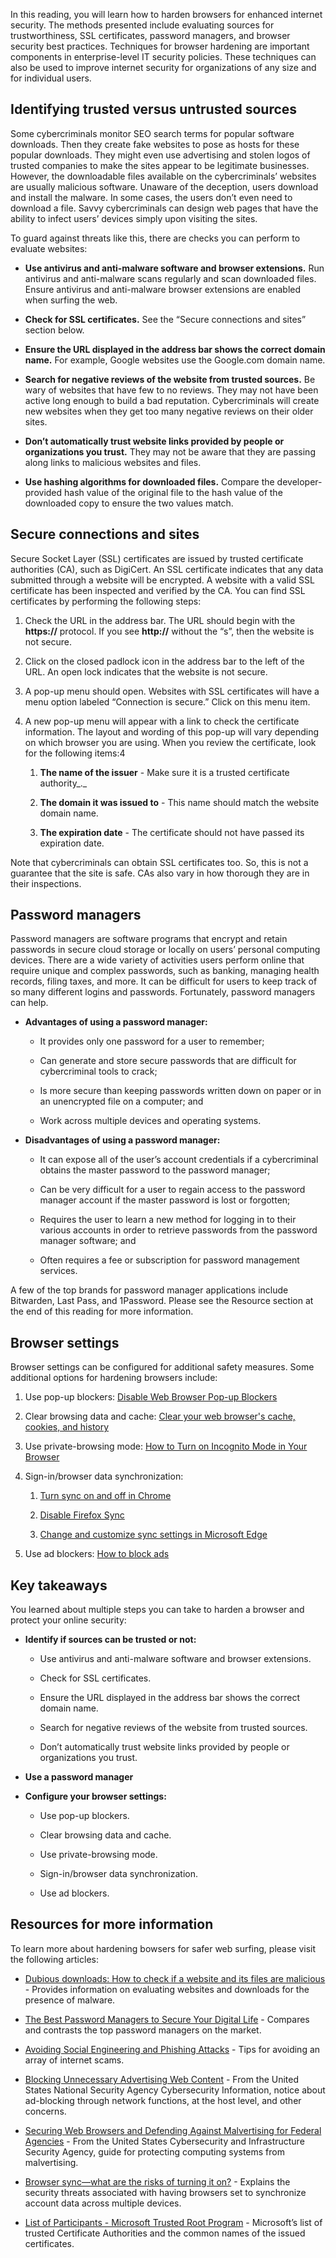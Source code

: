 
In this reading, you will learn how to harden browsers for enhanced internet security. The methods presented include evaluating sources for trustworthiness, SSL certificates, password managers, and browser security best practices. Techniques for browser hardening are important components in enterprise-level IT security policies. These techniques can also be used to improve internet security for organizations of any size and for individual users. 

## Identifying trusted versus untrusted sources

Some cybercriminals monitor SEO search terms for popular software downloads. Then they create fake websites to pose as hosts for these popular downloads. They might even use advertising and stolen logos of trusted companies to make the sites appear to be legitimate businesses. However, the downloadable files available on the cybercriminals’ websites are usually malicious software. Unaware of the deception, users download and install the malware. In some cases, the users don’t even need to download a file. Savvy cybercriminals can design web pages that have the ability to infect users’ devices simply upon visiting the sites. 

To guard against threats like this, there are checks you can perform to evaluate websites: 

- **Use antivirus and anti-malware software and browser extensions.** Run antivirus and anti-malware scans regularly and scan downloaded files. Ensure antivirus and anti-malware browser extensions are enabled when surfing the web.  
    
- **Check for SSL certificates.** See the “Secure connections and sites” section below. 
    
- **Ensure the URL displayed in the address bar shows the correct domain name.** For example, Google websites use the Google.com domain name.
    
- **Search for negative reviews of the website from trusted sources.** Be wary of websites that have few to no reviews. They may not have been active long enough to build a bad reputation. Cybercriminals will create new websites when they get too many negative reviews on their older sites. 
    
- **Don’t automatically trust website links provided by people or organizations you trust.** They may not be aware that they are passing along links to malicious websites and files. 
    
- **Use hashing algorithms for downloaded files.** Compare the developer-provided hash value of the original file to the hash value of the downloaded copy to ensure the two values match.
    

## Secure connections and sites

Secure Socket Layer (SSL) certificates are issued by trusted certificate authorities (CA), such as DigiCert. An SSL certificate indicates that any data submitted through a website will be encrypted. A website with a valid SSL certificate has been inspected and verified by the CA. You can find SSL certificates by performing the following steps:

1. Check the URL in the address bar. The URL should begin with the **https://** protocol. If you see **http://** without the “s”, then the website is not secure.
    
2. Click on the closed padlock icon in the address bar to the left of the URL. An open lock indicates that the website is not secure. 
    
3. A pop-up menu should open. Websites with SSL certificates will have a menu option labeled “Connection is secure.” Click on this menu item.
    
4. A new pop-up menu will appear with a link to check the certificate information. The layout and wording of this pop-up will vary depending on which browser you are using. When you review the certificate, look for the following items:4
    
    1. **The name of the issuer** - Make sure it is a trusted certificate authority_._
        
    2. **The domain it was issued to** - This name should match the website domain name.
        
    3. **The expiration date** - The certificate should not have passed its expiration date.
        

Note that cybercriminals can obtain SSL certificates too. So, this is not a guarantee that the site is safe. CAs also vary in how thorough they are in their inspections.

## Password managers

Password managers are software programs that encrypt and retain passwords in secure cloud storage or locally on users’ personal computing devices. There are a wide variety of activities users perform online that require unique and complex passwords, such as banking, managing health records, filing taxes, and more. It can be difficult for users to keep track of so many different logins and passwords. Fortunately, password managers can help. 

- **Advantages of using a password manager:**
    
    - It provides only one password for a user to remember; 
        
    - Can generate and store secure passwords that are difficult for cybercriminal tools to crack;
        
    - Is more secure than keeping passwords written down on paper or in an unencrypted file on a computer; and
        
    - Work across multiple devices and operating systems.
        
- **Disadvantages of using a password manager:**
    
    - It can expose all of the user’s account credentials if a cybercriminal obtains the master password to the password manager;
        
    - Can be very difficult for a user to regain access to the password manager account if the master password is lost or forgotten;
        
    - Requires the user to learn a new method for logging in to their various accounts in order to retrieve passwords from the password manager software; and
        
    - Often requires a fee or subscription for password management services.
        

A few of the top brands for password manager applications include Bitwarden, Last Pass, and 1Password. Please see the Resource section at the end of this reading for more information.

## Browser settings

Browser settings can be configured for additional safety measures. Some additional options for hardening browsers include: 

1. Use pop-up blockers: [Disable Web Browser Pop-up Blockers](https://www.k-state.edu/ksis/help/gettingstarted/Disabling-Popup-Blockers.html)
    
2. Clear browsing data and cache: [Clear your web browser's cache, cookies, and history](https://kb.iu.edu/d/ahic)
    
3. Use private-browsing mode: [How to Turn on Incognito Mode in Your Browser](https://www.lifewire.com/browsing-incognito-445990)
    
4. Sign-in/browser data synchronization:
    
    1. [Turn sync on and off in Chrome](https://support.google.com/chrome/answer/185277?hl=en&co=GENIE.Platform%3DDesktop)
        
    2. [Disable Firefox Sync](https://support.mozilla.org/en-US/kb/disable-firefox-sync)
        
    3. [Change and customize sync settings in Microsoft Edge](https://support.microsoft.com/en-us/microsoft-edge/change-and-customize-sync-settings-in-microsoft-edge-be529080-f2e9-b642-538f-976956b8da6b#)
        
5. Use ad blockers: [How to block ads](https://adblockplus.org/tutorials)
    

## Key takeaways

You learned about multiple steps you can take to harden a browser and protect your online security: 

- **Identify if sources can be trusted or not:**
    
    - Use antivirus and anti-malware software and browser extensions. 
        
    - Check for SSL certificates. 
        
    - Ensure the URL displayed in the address bar shows the correct domain name. 
        
    - Search for negative reviews of the website from trusted sources. 
        
    - Don’t automatically trust website links provided by people or organizations you trust. 
        
- **Use a password manager**
    
- **Configure your browser settings:**
    
    - Use pop-up blockers.
        
    - Clear browsing data and cache.
        
    - Use private-browsing mode.
        
    - Sign-in/browser data synchronization.
        
    - Use ad blockers.
        

## Resources for more information

To learn more about hardening bowsers for safer web surfing, please visit the following articles:

- [Dubious downloads: How to check if a website and its files are malicious](https://www.malwarebytes.com/blog/news/2020/01/dubious-downloads-how-to-check-if-a-website-and-its-files-are-malicious) - Provides information on evaluating websites and downloads for the presence of malware.
    
- [The Best Password Managers to Secure Your Digital Life](https://www.wired.com/story/best-password-managers/) - Compares and contrasts the top password managers on the market.
    
- [Avoiding Social Engineering and Phishing Attacks](https://www.cisa.gov/uscert/ncas/tips/ST04-014) - Tips for avoiding an array of internet scams.
    
- [Blocking Unnecessary Advertising Web Content](https://media.defense.gov/2019/Jul/16/2002158057/-1/-1/0/CSI-BLOCKING-UNNECESSARY-ADVERTISING-WEB-CONTENT.PDF) - From the United States National Security Agency Cybersecurity Information, notice about ad-blocking through network functions, at the host level, and other concerns.  
    
- [Securing Web Browsers and Defending Against Malvertising for Federal Agencies](https://www.cisa.gov/sites/default/files/publications/Capacity_Enhancement_Guide-Securing_Web_Browsers_and_Defending_Against_Malvertising_for_Federal_Agencies.pdf) - From the United States Cybersecurity and Infrastructure Security Agency, guide for protecting computing systems from malvertising.
    
- [Browser sync—what are the risks of turning it on?](https://blog.malwarebytes.com/privacy-2/2021/02/browser-sync-what-are-the-risks-of-turning-it-on/) - Explains the security threats associated with having browsers set to synchronize account data across multiple devices.
    
- [List of Participants - Microsoft Trusted Root Program](https://docs.microsoft.com/en-us/security/trusted-root/participants-list) - Microsoft’s list of trusted Certificate Authorities and the common names of the issued certificates.